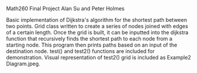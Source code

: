 Math260 Final Project
Alan Su and Peter Holmes

Basic implementation of Dijkstra's algorithm for the shortest path between two points. Grid class written to create a series of nodes joined with edges of a certain length. Once the grid is built, it can be inputted into the dijkstra function that recursively finds the shortest path to each node from a starting node. This program then prints paths based on an input of the destination node. test() and test2() functions are included for demonstration. Visual representation of test2() grid is included as Example2 Diagram.jpeg.